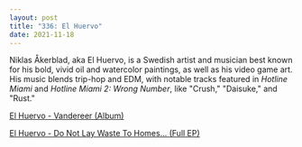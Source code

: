 ```yaml
---
layout: post
title: "336: El Huervo"
date: 2021-11-18
---
```


Niklas Åkerblad, aka El Huervo, is a Swedish artist and musician best known for his bold, vivid oil and watercolor paintings, as well as his video game art. His music blends trip-hop and EDM, with notable tracks featured in *Hotline Miami* and *Hotline Miami 2: Wrong Number*, like "Crush," "Daisuke," and "Rust."

[El Huervo - Vandereer (Album)](https://youtu.be/sYtFLU6xVn4?t=1286)  

[El Huervo - Do Not Lay Waste To Homes... (Full EP)](https://youtu.be/pOu8_ltnRBM?t=557)
